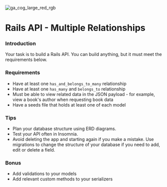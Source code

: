 ![ga_cog_large_red_rgb](https://cloud.githubusercontent.com/assets/40461/8183776/469f976e-1432-11e5-8199-6ac91363302b.png)

# Rails API - Multiple Relationships

### Introduction

Your task is to build a Rails API. You can build anything, but it must meet the requirements below.

### Requirements

* Have at least one `has_and_belongs_to_many` relationship
* Have at least one `has_many` and `belongs_to` relationship
* Must be able to view related data in the JSON payload - for example, view a book's author when requesting book data
* Have a seeds file that holds at least one of each model

### Tips

* Plan your database structure using ERD diagrams.
* Test your API often in Insomnia.
* Avoid deleting the app and starting again if you make a mistake. Use migrations to change the structure of your database if you need to add, edit or delete a field.

### Bonus

* Add validations to your models
* Add relevant custom methods to your serializers